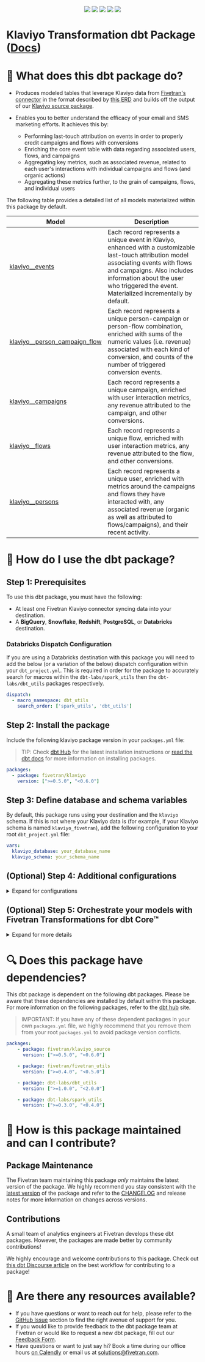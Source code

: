 <p align="center">
    <a alt="License"
        href="https://github.com/fivetran/dbt_klaviyo/blob/main/LICENSE">
        <img src="https://img.shields.io/badge/License-Apache%202.0-blue.svg" /></a>
    <a alt="dbt-core">
        <img src="https://img.shields.io/badge/dbt_Core™_version->=1.3.0_,<2.0.0-orange.svg" /></a>
    <a alt="Maintained?">
        <img src="https://img.shields.io/badge/Maintained%3F-yes-green.svg" /></a>
    <a alt="PRs">
        <img src="https://img.shields.io/badge/Contributions-welcome-blueviolet" /></a>
    <a alt="Fivetran Quickstart Compatible"
        href="https://fivetran.com/docs/transformations/dbt/quickstart">
        <img src="https://img.shields.io/badge/Fivetran_Quickstart_Compatible%3F-yes-green.svg" /></a>
</p>


# Klaviyo Transformation dbt Package ([Docs](https://fivetran.github.io/dbt_klaviyo/))
# 📣 What does this dbt package do?
- Produces modeled tables that leverage Klaviyo data from [Fivetran's connector](https://fivetran.com/docs/applications/klaviyo) in the format described by [this ERD](https://fivetran.com/docs/applications/klaviyo#schemainformation) and builds off the output of our [Klaviyo source package](https://github.com/fivetran/dbt_klaviyo_source).

- Enables you to better understand the efficacy of your email and SMS marketing efforts. It achieves this by:
  - Performing last-touch attribution on events in order to properly credit campaigns and flows with conversions
  - Enriching the core event table with data regarding associated users, flows, and campaigns
  - Aggregating key metrics, such as associated revenue, related to each user's interactions with individual campaigns and flows (and organic actions)
  - Aggregating these metrics further, to the grain of campaigns, flows, and individual users

The following table provides a detailed list of all models materialized within this package by default. 

| **Model**                | **Description**                                                                                                                                |
| ------------------------ | ---------------------------------------------------------------------------------------------------------------------------------------------- |
| [klaviyo__events](https://github.com/fivetran/dbt_klaviyo/blob/main/models/klaviyo__events.sql)             | Each record represents a unique event in Klaviyo, enhanced with a customizable last-touch attribution model associating events with flows and campaigns. Also includes information about the user who triggered the event. Materialized incrementally by default. |
| [klaviyo__person_campaign_flow](https://github.com/fivetran/dbt_klaviyo/blob/main/models/klaviyo__person_campaign_flow.sql)             | Each record represents a unique person-campaign or person-flow combination, enriched with sums of the numeric values (i.e. revenue) associated with each kind of conversion, and counts of the number of triggered conversion events. |
| [klaviyo__campaigns](https://github.com/fivetran/dbt_klaviyo/blob/main/models/klaviyo__campaigns.sql)             | Each record represents a unique campaign, enriched with user interaction metrics, any revenue attributed to the campaign, and other conversions. |
| [klaviyo__flows](https://github.com/fivetran/dbt_klaviyo/blob/main/models/klaviyo__flows.sql)             | Each record represents a unique flow, enriched with user interaction metrics, any revenue attributed to the flow, and other conversions. |
| [klaviyo__persons](https://github.com/fivetran/dbt_klaviyo/blob/main/models/klaviyo__persons.sql)             | Each record represents a unique user, enriched with metrics around the campaigns and flows they have interacted with, any associated revenue (organic as well as attributed to flows/campaigns), and their recent activity. |

# 🎯 How do I use the dbt package?

## Step 1: Prerequisites
To use this dbt package, you must have the following:

- At least one Fivetran Klaviyo connector syncing data into your destination.
- A **BigQuery**, **Snowflake**, **Redshift**, **PostgreSQL**, or **Databricks** destination.

### Databricks Dispatch Configuration
If you are using a Databricks destination with this package you will need to add the below (or a variation of the below) dispatch configuration within your `dbt_project.yml`. This is required in order for the package to accurately search for macros within the `dbt-labs/spark_utils` then the `dbt-labs/dbt_utils` packages respectively.
```yml
dispatch:
  - macro_namespace: dbt_utils
    search_order: ['spark_utils', 'dbt_utils']
```


## Step 2: Install the package
Include the following klaviyo package version in your `packages.yml` file:
> TIP: Check [dbt Hub](https://hub.getdbt.com/) for the latest installation instructions or [read the dbt docs](https://docs.getdbt.com/docs/package-management) for more information on installing packages.
```yaml
packages:
  - package: fivetran/klaviyo
    version: [">=0.5.0", "<0.6.0"]
```
## Step 3: Define database and schema variables
By default, this package runs using your destination and the `klaviyo` schema. If this is not where your Klaviyo data is (for example, if your Klaviyo schema is named `klaviyo_fivetran`), add the following configuration to your root `dbt_project.yml` file:

```yml
vars:
  klaviyo_database: your_database_name
  klaviyo_schema: your_schema_name
```
## (Optional) Step 4: Additional configurations

<details><summary>Expand for configurations</summary>

### Unioning Multiple Klaviyo Connectors
If you have multiple Klaviyo connectors in Fivetran and would like to use this package on all of them simultaneously, we have provided functionality to do so. The package will union all of the data together and pass the unioned table into the transformations. You will be able to see which source it came from in the `source_relation` column of each model. To use this functionality, you will need to set either (**note that you cannot use both**) the `klaviyo_union_schemas` or `klaviyo_union_databases` variables:

```yml
# dbt_project.yml
...
config-version: 2
vars:
  klaviyo_source:
    klaviyo_union_schemas: ['klaviyo_usa','klaviyo_canada'] # use this if the data is in different schemas/datasets of the same database/project
    klaviyo_union_databases: ['klaviyo_usa','klaviyo_canada'] # use this if the data is in different databases/projects but uses the same schema name
```

### Attribution Lookback Window

This package attributes events to campaigns and flows via a last-touch attribution model in line with Klaviyo's internal [attribution](https://help.klaviyo.com/hc/en-us/articles/115005248128). This is necessary to perform, as Klaviyo does not automatically send attribution data for certain metrics. Read more about how the package's attribution works [here](https://github.com/fivetran/dbt_klaviyo/blob/main/models/intermediate/int_klaviyo.yml#L4) and see the source code [here](https://github.com/fivetran/dbt_klaviyo/blob/main/models/intermediate/int_klaviyo__event_attribution.sql).

By default, the package will use a lookback window of **120 hours (5 days)** for email-events and a window of **24 hours** for SMS-events. For example, if an `'Ordered Product'` conversion is tracked on April 27th, and the customer clicked a campaign email on April 24th, their purchase order event will be attributed with the email they interacted with. If the campaign was sent and opened via SMS instead of email, the `'Ordered Product'` conversion would not be attributed to any campaign.

To change either of these lookback windows, add the following configuration to your `dbt_project.yml` file:

> If you would like to disable the package's attribution process completely, set these variables to `0`.

```yml
# dbt_project.yml

...
config-version: 2

vars:
  klaviyo:
    klaviyo__email_attribution_lookback: x_number_of_hours # default = 120 hours = 5 days. MUST BE INTEGER.
    klaviyo__sms_attribution_lookback: y_number_of_hours # default = 24 hours. MUST BE INTEGER.
```

> Note that events already associated with campaigns or flows in Klaviyo will never have their source attribution data overwritten by the package modeling.

### Attribution-Eligible Event Types

By default, this package will only credit email opens, email clicks, and SMS opens with conversions. That is, only flows and campaigns attached to these kinds of events will qualify for attribution in our package. This is aligned with Klaviyo's internal [attribution model](https://help.klaviyo.com/hc/en-us/articles/115005248128).

However, this package allows for the customization of which events can qualify for attribution. To expand or otherwise change this filter on attribution, add the following configuration to your `dbt_project.yml` file:

```yml
# dbt_project.yml

...
config-version: 2

vars:
  klaviyo:
    klaviyo__eligible_attribution_events: ['types', 'of', 'events', 'to', 'attribute', 'conversions', 'to'] # this is case-SENSITIVE and should be in all lower-case!!
```

### Filtering Conversion Metrics to Pivot Out

The Klaviyo dbt package pivots relevant conversion events out into metric columns in the `klaviyo__person_campaign_flow`, `klaviyo__campaigns`, `klaviyo__flows`, and `klaviyo__persons` models. The package will sum up revenue attributed to each person's interactions with flows and campaigns (plus organic actions), count the instances of each kind of triggered conversion, and, at the flow and campaign grain, count the number of unique people who converted. The package splits up events to pivot out into two variables, `klaviyo__count_metrics` and `klaviyo__sum_revenue_metrics`, which will record the count of events/users and their associated revenue values, respectively.

By default, the package is configured to pivot out the below metrics. To change the conversion events that are pivoted out, tailor the following configuration to your desired metrics in your `dbt_project.yml` file:

```yml
# dbt_project.yml

...
config-version: 2

vars:
  klaviyo: # case insensitive 
    klaviyo__count_metrics: 
      - 'Active on Site'
      - 'Viewed Product'
      - 'Ordered Product'
      - 'Placed Order'
      - 'Refunded Order'
      - 'Received Email'
      - 'Clicked Email'
      - 'Opened Email'
      - 'Marked Email as Spam'
      - 'Unsubscribed'
      - 'Received SMS'
      - 'Clicked SMS'
      - 'Sent SMS'
      - 'Unsubscribed from SMS'

    klaviyo__sum_revenue_metrics:
      - 'Refunded Order'
      - 'Placed Order'
      - 'Ordered Product'
      - 'checkout started'
      - 'cancelled order'
```

### Passthrough Columns

Additionally, the Klaviyo package includes all source columns defined in the [macros folder](https://github.com/fivetran/dbt_klaviyo_source/tree/main/macros) of the source package. We highly recommend including custom fields in this package as models now only bring in the standard fields for the `EVENT` and `PERSON` tables.

You can add more columns using our passthrough column variables. These variables allow for the passthrough fields to be aliased (`alias`) and casted (`transform_sql`) if desired, although it is not required. Datatype casting is configured via a SQL snippet within the `transform_sql` key. You may add the desired SQL snippet while omitting the `as field_name` part of the casting statement - this will be dealt with by the alias attribute - and your custom passthrough fields will be casted accordingly.

Use the following format for declaring the respective passthrough variables:

```yml
# dbt_project.yml

...
vars:
  klaviyo__event_pass_through_columns: 
    - name:           "property_field_id"
      alias:          "new_name_for_this_field_id"
      transform_sql:  "cast(new_name_for_this_field as int64)"
    - name:           "this_other_field"
      transform_sql:  "cast(this_other_field as string)"
  klaviyo__person_pass_through_columns:
    - name:           "custom_crazy_field_name"
      alias:          "normal_field_name"
```

### Changing the Build Schema

By default, this package will build the Klaviyo final models within a schema titled (`<target_schema>` + `_klaviyo`), intermediate models in (`<target_schema>` + `_int_klaviyo`), and staging models within a schema titled (`<target_schema>` + `_stg_klaviyo`) in your target database. If this is not where you would like your modeled Klaviyo data to be written to, add the following configuration to your `dbt_project.yml` file:

```yml
# dbt_project.yml

...
models:
  klaviyo:
    +schema: my_new_schema_name # leave blank for just the target_schema
    intermediate:
      +schema: my_new_schema_name # leave blank for just the target_schema
  klaviyo_source:
    +schema: my_new_schema_name # leave blank for just the target_schema
```

> Note that if your profile does not have permissions to create schemas in your warehouse, you can set each `+schema` to blank. The package will then write all tables to your pre-existing target schema.

### Change the source table references
If an individual source table has a different name than the package expects, add the table name as it appears in your destination to the respective variable:

> IMPORTANT: See this project's [`dbt_project.yml`](https://github.com/fivetran/dbt_klaviyo/blob/main/dbt_project.yml) variable declarations to see the expected names.

```yml
vars:
    klaviyo_<default_source_table_name>_identifier: your_table_name 
```

</details>

## (Optional) Step 5: Orchestrate your models with Fivetran Transformations for dbt Core™  
<details><summary>Expand for more details</summary>

Fivetran offers the ability for you to orchestrate your dbt project through [Fivetran Transformations for dbt Core™](https://fivetran.com/docs/transformations/dbt). Learn how to set up your project for orchestration through Fivetran in our [Transformations for dbt Core setup guides](https://fivetran.com/docs/transformations/dbt#setupguide).

</details>

# 🔍 Does this package have dependencies?
This dbt package is dependent on the following dbt packages. Please be aware that these dependencies are installed by default within this package. For more information on the following packages, refer to the [dbt hub](https://hub.getdbt.com/) site.
> IMPORTANT: If you have any of these dependent packages in your own `packages.yml` file, we highly recommend that you remove them from your root `packages.yml` to avoid package version conflicts.
    
```yml
packages:
    - package: fivetran/klaviyo_source
      version: [">=0.5.0", "<0.6.0"]

    - package: fivetran/fivetran_utils
      version: [">=0.4.0", "<0.5.0"]

    - package: dbt-labs/dbt_utils
      version: [">=1.0.0", "<2.0.0"]

    - package: dbt-labs/spark_utils
      version: [">=0.3.0", "<0.4.0"]
```
# 🙌 How is this package maintained and can I contribute?
## Package Maintenance
The Fivetran team maintaining this package _only_ maintains the latest version of the package. We highly recommend you stay consistent with the [latest version](https://hub.getdbt.com/fivetran/klaviyo/latest/) of the package and refer to the [CHANGELOG](https://github.com/fivetran/dbt_klaviyo/blob/main/CHANGELOG.md) and release notes for more information on changes across versions.

## Contributions
A small team of analytics engineers at Fivetran develops these dbt packages. However, the packages are made better by community contributions! 

We highly encourage and welcome contributions to this package. Check out [this dbt Discourse article](https://discourse.getdbt.com/t/contributing-to-a-dbt-package/657) on the best workflow for contributing to a package!

# 🏪 Are there any resources available?
- If you have questions or want to reach out for help, please refer to the [GitHub Issue](https://github.com/fivetran/dbt_klaviyo/issues/new/choose) section to find the right avenue of support for you.
- If you would like to provide feedback to the dbt package team at Fivetran or would like to request a new dbt package, fill out our [Feedback Form](https://www.surveymonkey.com/r/DQ7K7WW).
- Have questions or want to just say hi? Book a time during our office hours [on Calendly](https://calendly.com/fivetran-solutions-team/fivetran-solutions-team-office-hours) or email us at solutions@fivetran.com.
